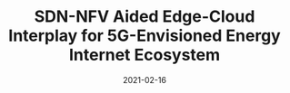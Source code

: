 ---
title: "SDN-NFV Aided Edge-Cloud Interplay for 5G-Envisioned Energy Internet Ecosystem"
authors:
- Sahil Garg
- Kuljeet Kaur
- Georges Kaddoum
- Song Guo

date: "2021-02-16"
doi: "10.1109/MNET.011.1900602"

# Publication type.
# 1 = Conference paper; 2 = Journal article;
# 3 = Preprint Paper; 4 = Report; 5 = Book; 6 = Book section;
# 7 = Thesis; 8 = Patent
publication_types: ["2"]

# Publication name and optional abbreviated publication name.
publication: "*IEEE Network*"
publication_short: "MNET"

url_pdf: https://ieeexplore.ieee.org/document/9355050
# url_code: ''
# url_dataset: ''
# url_poster: ''
# url_project: ''
# url_slides: ''
# url_video: ''

---